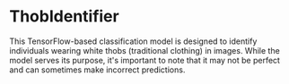# ThobIdentifier
This TensorFlow-based classification model is designed to identify individuals wearing white thobs (traditional clothing) in images. While the model serves its purpose, it's important to note that it may not be perfect and can sometimes make incorrect predictions. 
